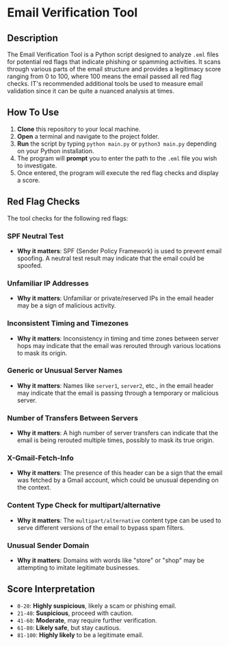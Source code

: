 # **Email Verification Tool**

## **Description**

The Email Verification Tool is a Python script designed to analyze `.eml` files for potential red flags that indicate phishing or spamming activities. It scans through various parts of the email structure and provides a legitimacy score ranging from 0 to 100, where 100 means the email passed all red flag checks. IT's recommended additional tools be used to measure email validation since it can be quite a nuanced analysis at times.

## **How To Use**

1. **Clone** this repository to your local machine.
2. **Open** a terminal and navigate to the project folder.
3. **Run** the script by typing `python main.py` or `python3 main.py` depending on your Python installation.
4. The program will **prompt** you to enter the path to the `.eml` file you wish to investigate.
5. Once entered, the program will execute the red flag checks and display a score.

## **Red Flag Checks**

The tool checks for the following red flags:

### **SPF Neutral Test**
- **Why it matters**: SPF (Sender Policy Framework) is used to prevent email spoofing. A neutral test result may indicate that the email could be spoofed.

### **Unfamiliar IP Addresses**
- **Why it matters**: Unfamiliar or private/reserved IPs in the email header may be a sign of malicious activity.

### **Inconsistent Timing and Timezones**
- **Why it matters**: Inconsistency in timing and time zones between server hops may indicate that the email was rerouted through various locations to mask its origin.

### **Generic or Unusual Server Names**
- **Why it matters**: Names like `server1`, `server2`, etc., in the email header may indicate that the email is passing through a temporary or malicious server.

### **Number of Transfers Between Servers**
- **Why it matters**: A high number of server transfers can indicate that the email is being rerouted multiple times, possibly to mask its true origin.

### **X-Gmail-Fetch-Info**
- **Why it matters**: The presence of this header can be a sign that the email was fetched by a Gmail account, which could be unusual depending on the context.

### **Content Type Check for multipart/alternative**
- **Why it matters**: The `multipart/alternative` content type can be used to serve different versions of the email to bypass spam filters.

### **Unusual Sender Domain**
- **Why it matters**: Domains with words like "store" or "shop" may be attempting to imitate legitimate businesses.

## **Score Interpretation**

- `0-20`: **Highly suspicious**, likely a scam or phishing email.
- `21-40`: **Suspicious**, proceed with caution.
- `41-60`: **Moderate**, may require further verification.
- `61-80`: **Likely safe**, but stay cautious.
- `81-100`: **Highly likely** to be a legitimate email.
